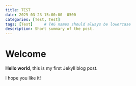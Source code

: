 ```yaml
---
title: TEST
date: 2025-03-23 15:00:00 -0500
categories: [Test, Test]
tags: [Test]     # TAG names should always be lowercase
description: Short summary of the post.
---
```

# Welcome

**Hello world**, this is my first Jekyll blog post.

I hope you like it!
